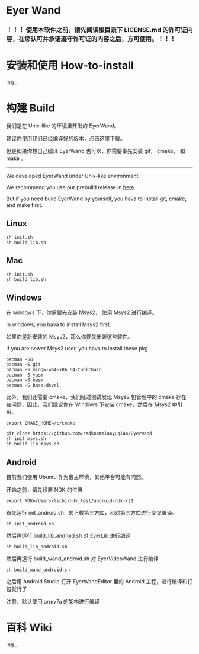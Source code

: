 # Eyer Wand

### ！！！ 使用本软件之前，请先阅读根目录下 LICENSE.md 的许可证内容，在您认可并承诺遵守许可证的内容之后，方可使用。！！！

# 安装和使用 How-to-install

ing...

# 构建 Build

我们是在 Unix-like 的环境里开发的 EyerWand。

建议你使用我们已经编译好的版本，点击[这里](https://github.com/redknotmiaoyuqiao/EyerWand "prebuild")下载。

但是如果你想自己编译 EyerWand 也可以，你需要事先安装 git， cmake， 和 make 。

----

We developed EyerWand under Unix-like environment. 

We recommend you use our prebuild release in [here](https://github.com/redknotmiaoyuqiao/EyerWand "prebuild").


But if you need build EyerWand by yourself, you hava to install git, cmake, and make first.

## Linux

````
sh init.sh
sh build_lib.sh
````

## Mac

````
sh init.sh
sh build_lib.sh
````

## Windows

在 windows 下，你需要先安装 Msys2， 使用 Msys2 进行编译。

In windows, you hava to install Msys2 first.

如果你是新安装的 Msys2，那么你要先安装这些软件。

If you are newer Msys2 user, you hava to install these pkg.

````
pacman -Su
pacman -S git
pacman -S mingw-w64-x86_64-toolchain
pacman -S yasm
pacman -S nasm
pacman -S base-devel
````

此外，我们还需要 cmake，我们经过测试发现 Msys2 包管理中的 cmake 存在一些问题，因此，我们建议你在 Windows 下安装 cmake，然后在 Msys2 中引用。
````
export CMAKE_HOME=/c/cmake
````

````
git clone https://github.com/redknotmiaoyuqiao/EyerWand
sh init_msys.sh
sh build_lib_msys.sh
````

## Android 

目前我们使用 Ubuntu 作为宿主环境，其他平台可能有问题。

开始之前，请先设置 NDK 的位置

````
export NDK=/Users/lichi/ndk_test/android-ndk-r21
````

首先运行 init_android.sh , 来下载第三方库，和对第三方库进行交叉编译。
````
sh init_android.sh
````

然后再运行 build_lib_android.sh 对 EyerLib 进行编译
````
sh build_lib_android.sh
````

然后再运行 build_wand_android.sh 对 EyerVideoWand 进行编译
````
sh build_wand_android.sh
````

之后用 Android Studio 打开 EyerWandEditor 里的 Android 工程，进行编译和打包就行了

注意，默认使用 armv7a 的架构进行编译

# 百科 Wiki

ing...
